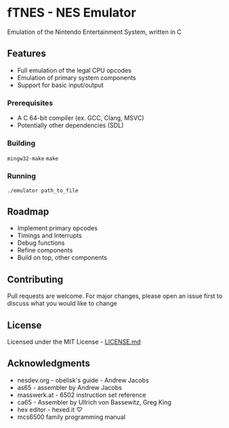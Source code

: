 # fTNES - NES Emulator

Emulation of the Nintendo Entertainment System, written in C

## Features

- Full emulation of the legal CPU opcodes
- Emulation of primary system components
- Support for basic input/output

### Prerequisites

- A C 64-bit compiler (ex. GCC, Clang, MSVC)
- Potentially other dependencies (SDL)

### Building

```mingw32-make``` ```make```

### Running

```
./emulator path_to_file
```

## Roadmap

- Implement primary opcodes
- Timings and Interrupts
- Debug functions
- Refine components
- Build on top, other components 

## Contributing

Pull requests are welcome. For major changes, please open an issue first to discuss what you would like to change

## License

Licensed under the MIT License - [LICENSE.md](LICENSE.md) 

## Acknowledgments

- nesdev.org - obelisk's guide - Andrew Jacobs
- as65 - assembler by Andrew Jacobs
- masswerk.at - 6502 instruction set reference
- ca65 - Assembler by Ullrich von Bassewitz, Greg King
- hex editor - hexed.it ♡
- mcs6500 family programming manual

